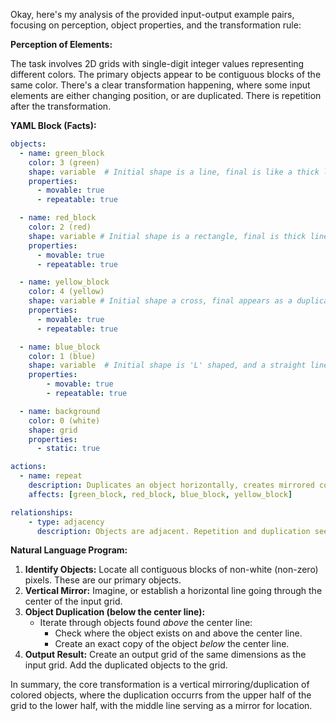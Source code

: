 Okay, here's my analysis of the provided input-output example pairs, focusing on perception, object properties, and the transformation rule:

**Perception of Elements:**

The task involves 2D grids with single-digit integer values representing different colors. The primary objects appear to be contiguous blocks of the same color. There's a clear transformation happening, where some input elements are either changing position, or are duplicated. There is repetition after the transformation.

**YAML Block (Facts):**


```yaml
objects:
  - name: green_block
    color: 3 (green)
    shape: variable  # Initial shape is a line, final is like a thick line with repetition
    properties:
      - movable: true
      - repeatable: true

  - name: red_block
    color: 2 (red)
    shape: variable # Initial shape is a rectangle, final is thick line with repetition
    properties:
      - movable: true
      - repeatable: true

  - name: yellow_block
    color: 4 (yellow)
    shape: variable # Initial shape a cross, final appears as a duplicated and expanded cross.
    properties:
      - movable: true
      - repeatable: true

  - name: blue_block
    color: 1 (blue)
    shape: variable  # Initial shape is 'L' shaped, and a straight line.  Final shape is repetition of initial shape.
    properties:
        - movable: true
        - repeatable: true

  - name: background
    color: 0 (white)
    shape: grid
    properties:
      - static: true

actions:
  - name: repeat
    description: Duplicates an object horizontally, creates mirrored copy
    affects: [green_block, red_block, blue_block, yellow_block]

relationships:
    - type: adjacency
      description: Objects are adjacent. Repetition and duplication seem to happen along adjacency.
```


**Natural Language Program:**

1.  **Identify Objects:** Locate all contiguous blocks of non-white (non-zero) pixels.  These are our primary objects.
2.  **Vertical Mirror:** Imagine, or establish a horizontal line going through the center of the input grid.
3. **Object Duplication (below the center line):**
     *   Iterate through objects found *above* the center line:
         * Check where the object exists on and above the center line.
         * Create an exact copy of the object *below* the center line.
4. **Output Result:** Create an output grid of the same dimensions as the input grid. Add the duplicated objects to the grid.

In summary, the core transformation is a vertical mirroring/duplication of colored objects, where the duplication occurrs from the upper half of the grid to the lower half, with the middle line serving as a mirror for location.
